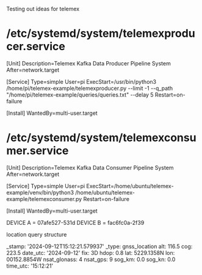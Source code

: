 Testing out ideas for telemex

# /etc/systemd/system/telemexproducer.service
[Unit]
Description=Telemex Kafka Data Producer Pipeline System
After=network.target

[Service]
Type=simple
User=pi
ExecStart=/usr/bin/python3  /home/pi/telemex-example/telemexproducer.py --limit -1  --q_path "/home/pi/telemex-example/queries/queries.txt" --delay 5
Restart=on-failure

[Install]
WantedBy=multi-user.target

# /etc/systemd/system/telemexconsumer.service
[Unit]
Description=Telemex Kafka Data Consumer Pipeline System
After=network.target

[Service]
Type=simple
User=pi
ExecStart=/home/ubuntu/telemex-example/venv/bin/python3  /home/ubuntu/telemex-example/telemexconsumer.py
Restart=on-failure

[Install]
WantedBy=multi-user.target

DEVICE A = 07afe527-531d
DEVICE B = fac6fc0a-2f39




location query structure

_stamp: '2024-09-12T15:12:21.579937'
_type: gnss_location
alt: 116.5
cog: 223.5
date_utc: '2024-09-12'
fix: 3D
hdop: 0.8
lat: 5229.1358N
lon: 00152.8854W
nsat_glonass: 4
nsat_gps: 9
sog_km: 0.0
sog_kn: 0.0
time_utc: '15:12:21'